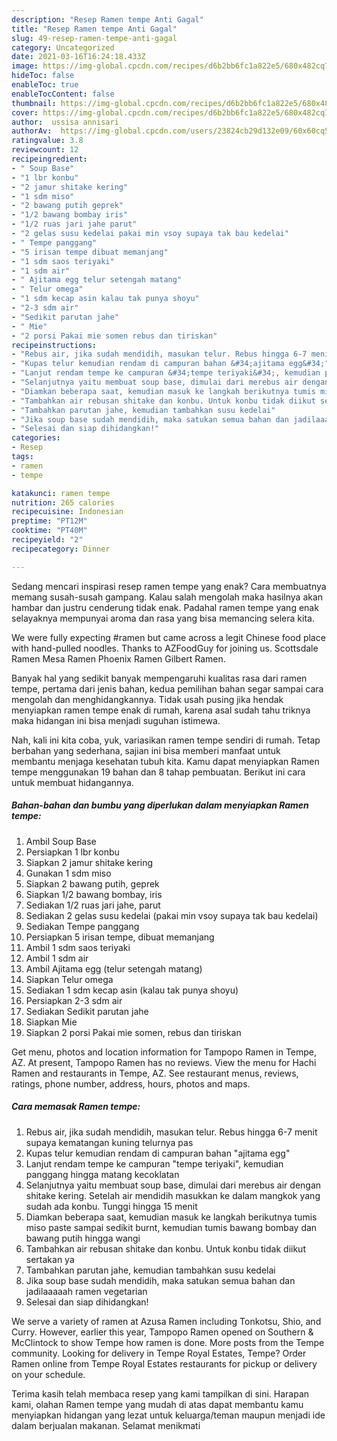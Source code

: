 ```yaml
---
description: "Resep Ramen tempe Anti Gagal"
title: "Resep Ramen tempe Anti Gagal"
slug: 49-resep-ramen-tempe-anti-gagal
category: Uncategorized
date: 2021-03-16T16:24:18.433Z
image: https://img-global.cpcdn.com/recipes/d6b2bb6fc1a822e5/680x482cq70/ramen-tempe-foto-resep-utama.jpg
hideToc: false
enableToc: true
enableTocContent: false
thumbnail: https://img-global.cpcdn.com/recipes/d6b2bb6fc1a822e5/680x482cq70/ramen-tempe-foto-resep-utama.jpg
cover: https://img-global.cpcdn.com/recipes/d6b2bb6fc1a822e5/680x482cq70/ramen-tempe-foto-resep-utama.jpg
author:  ussisa annisari
authorAv:  https://img-global.cpcdn.com/users/23824cb29d132e09/60x60cq50/avatar.jpg
ratingvalue: 3.8
reviewcount: 12
recipeingredient:
- " Soup Base"
- "1 lbr konbu"
- "2 jamur shitake kering"
- "1 sdm miso"
- "2 bawang putih geprek"
- "1/2 bawang bombay iris"
- "1/2 ruas jari jahe parut"
- "2 gelas susu kedelai pakai min vsoy supaya tak bau kedelai"
- " Tempe panggang"
- "5 irisan tempe dibuat memanjang"
- "1 sdm saos teriyaki"
- "1 sdm air"
- " Ajitama egg telur setengah matang"
- " Telur omega"
- "1 sdm kecap asin kalau tak punya shoyu"
- "2-3 sdm air"
- "Sedikit parutan jahe"
- " Mie"
- "2 porsi Pakai mie somen rebus dan tiriskan"
recipeinstructions:
- "Rebus air, jika sudah mendidih, masukan telur. Rebus hingga 6-7 menit supaya kematangan kuning telurnya pas"
- "Kupas telur kemudian rendam di campuran bahan &#34;ajitama egg&#34;"
- "Lanjut rendam tempe ke campuran &#34;tempe teriyaki&#34;, kemudian panggang hingga matang kecoklatan"
- "Selanjutnya yaitu membuat soup base, dimulai dari merebus air dengan shitake kering. Setelah air mendidih masukkan ke dalam mangkok yang sudah ada konbu. Tunggi hingga 15 menit"
- "Diamkan beberapa saat, kemudian masuk ke langkah berikutnya tumis miso paste sampai sedikit burnt, kemudian tumis bawang bombay dan bawang putih hingga wangi"
- "Tambahkan air rebusan shitake dan konbu. Untuk konbu tidak diikut sertakan ya"
- "Tambahkan parutan jahe, kemudian tambahkan susu kedelai"
- "Jika soup base sudah mendidih, maka satukan semua bahan dan jadilaaaaah ramen vegetarian"
- "Selesai dan siap dihidangkan!"
categories:
- Resep
tags:
- ramen
- tempe

katakunci: ramen tempe 
nutrition: 265 calories
recipecuisine: Indonesian
preptime: "PT12M"
cooktime: "PT40M"
recipeyield: "2"
recipecategory: Dinner

---
```



Sedang mencari inspirasi resep ramen tempe yang enak? Cara membuatnya memang susah-susah gampang. Kalau salah mengolah maka hasilnya akan hambar dan justru cenderung tidak enak. Padahal ramen tempe yang enak selayaknya mempunyai aroma dan rasa yang bisa memancing selera kita.


We were fully expecting #ramen but came across a legit Chinese food place with hand-pulled noodles. Thanks to AZFoodGuy for joining us. Scottsdale Ramen Mesa Ramen Phoenix Ramen Gilbert Ramen.

Banyak hal yang sedikit banyak mempengaruhi kualitas rasa dari ramen tempe, pertama dari jenis bahan, kedua pemilihan bahan segar sampai cara mengolah dan menghidangkannya. Tidak usah pusing jika hendak menyiapkan ramen tempe enak di rumah, karena asal sudah tahu triknya maka hidangan ini bisa menjadi suguhan istimewa.


Nah, kali ini kita coba, yuk, variasikan ramen tempe sendiri di rumah. Tetap berbahan yang sederhana, sajian ini bisa memberi manfaat untuk membantu menjaga kesehatan tubuh kita. Kamu dapat menyiapkan Ramen tempe menggunakan 19 bahan dan 8 tahap pembuatan. Berikut ini cara untuk membuat hidangannya.

<!--inarticleads1-->

##### Bahan-bahan dan bumbu yang diperlukan dalam menyiapkan Ramen tempe:

1. Ambil  Soup Base
1. Persiapkan 1 lbr konbu
1. Siapkan 2 jamur shitake kering
1. Gunakan 1 sdm miso
1. Siapkan 2 bawang putih, geprek
1. Siapkan 1/2 bawang bombay, iris
1. Sediakan 1/2 ruas jari jahe, parut
1. Sediakan 2 gelas susu kedelai (pakai min vsoy supaya tak bau kedelai)
1. Sediakan  Tempe panggang
1. Persiapkan 5 irisan tempe, dibuat memanjang
1. Ambil 1 sdm saos teriyaki
1. Ambil 1 sdm air
1. Ambil  Ajitama egg (telur setengah matang)
1. Siapkan  Telur omega
1. Sediakan 1 sdm kecap asin (kalau tak punya shoyu)
1. Persiapkan 2-3 sdm air
1. Sediakan Sedikit parutan jahe
1. Siapkan  Mie
1. Siapkan 2 porsi Pakai mie somen, rebus dan tiriskan


Get menu, photos and location information for Tampopo Ramen in Tempe, AZ. At present, Tampopo Ramen has no reviews. View the menu for Hachi Ramen and restaurants in Tempe, AZ. See restaurant menus, reviews, ratings, phone number, address, hours, photos and maps. 

<!--inarticleads2-->

##### Cara memasak Ramen tempe:

1. Rebus air, jika sudah mendidih, masukan telur. Rebus hingga 6-7 menit supaya kematangan kuning telurnya pas
1. Kupas telur kemudian rendam di campuran bahan &#34;ajitama egg&#34;
1. Lanjut rendam tempe ke campuran &#34;tempe teriyaki&#34;, kemudian panggang hingga matang kecoklatan
1. Selanjutnya yaitu membuat soup base, dimulai dari merebus air dengan shitake kering. Setelah air mendidih masukkan ke dalam mangkok yang sudah ada konbu. Tunggi hingga 15 menit
1. Diamkan beberapa saat, kemudian masuk ke langkah berikutnya tumis miso paste sampai sedikit burnt, kemudian tumis bawang bombay dan bawang putih hingga wangi
1. Tambahkan air rebusan shitake dan konbu. Untuk konbu tidak diikut sertakan ya
1. Tambahkan parutan jahe, kemudian tambahkan susu kedelai
1. Jika soup base sudah mendidih, maka satukan semua bahan dan jadilaaaaah ramen vegetarian
1. Selesai dan siap dihidangkan!

We serve a variety of ramen at Azusa Ramen including Tonkotsu, Shio, and Curry. However, earlier this year, Tampopo Ramen opened on Southern &amp; McClintock to show Tempe how ramen is done. More posts from the Tempe community. Looking for delivery in Tempe Royal Estates, Tempe? Order Ramen online from Tempe Royal Estates restaurants for pickup or delivery on your schedule. 

Terima kasih telah membaca resep yang kami tampilkan di sini. Harapan kami, olahan Ramen tempe yang mudah di atas dapat membantu kamu menyiapkan hidangan yang lezat untuk keluarga/teman maupun menjadi ide dalam berjualan makanan. Selamat menikmati
